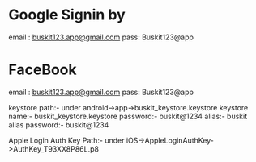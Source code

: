# Google Signin by
email : buskit123.app@gmail.com
pass: Buskit123@app

# FaceBook 
email : buskit123.app@gmail.com
pass: Buskit123@app

keystore path:- under android->app->buskit_keystore.keystore
keystore name:- buskit_keystore.keystore
password:- buskit@1234
alias:- buskit
alias password:- buskit@1234

Apple Login Auth Key Path:- under iOS->AppleLoginAuthKey->AuthKey_T93XX8P86L.p8
